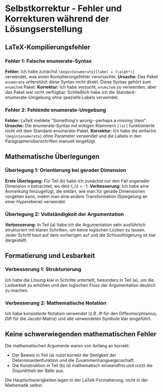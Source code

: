 # Selbstkorrektur - Fehler und Korrekturen während der Lösungserstellung

## LaTeX-Kompilierungsfehler

### Fehler 1: Falsche enumerate-Syntax
**Fehler:** Ich habe zunächst `\begin{enumerate}[label = (\alph*)]` verwendet, was einen Kompilierungsfehler verursachte.
**Ursache:** Das Paket `enumerate` unterstützt diese Syntax nicht direkt. Diese Syntax gehört zum `enumitem` Paket.
**Korrektur:** Ich habe versucht, `enumitem` zu verwenden, aber das Paket war nicht verfügbar. Schließlich habe ich die Standard-enumerate-Umgebung ohne spezielle Labels verwendet.

### Fehler 2: Fehlende enumerate-Umgebung
**Fehler:** LaTeX meldete "Something's wrong--perhaps a missing \item".
**Ursache:** Die enumerate-Syntax mit eckigen Klammern `[(a)]` funktionierte nicht mit dem Standard-enumerate-Paket.
**Korrektur:** Ich habe die einfache `\begin{enumerate}` ohne Parameter verwendet und die Labels in den Paragraphenüberschriften manuell eingefügt.

## Mathematische Überlegungen

### Überlegung 1: Orientierung bei gerader Dimension
**Erste Überlegung:** Für Teil (b) habe ich zunächst nur den Fall ungerader Dimension n betrachtet, wo det(-I_n) = -1.
**Verbesserung:** Ich habe eine Anmerkung hinzugefügt, die erklärt, wie man für gerade Dimensionen vorgehen kann, indem man eine andere Transformation (Spiegelung an einer Hyperebene) verwendet.

### Überlegung 2: Vollständigkeit der Argumentation
**Verbesserung:** In Teil (a) habe ich die Argumentation sehr ausführlich strukturiert mit klaren Schritten, um keine logischen Lücken zu lassen. Jeder Schritt baut auf dem vorherigen auf und die Schlussfolgerung ist klar dargestellt.

## Formatierung und Lesbarkeit

### Verbesserung 1: Strukturierung
Ich habe die Lösung klar in Schritte unterteilt, besonders in Teil (a), um die Lesbarkeit zu erhöhen und den logischen Fluss der Argumentation deutlich zu machen.

### Verbesserung 2: Mathematische Notation
Ich habe konsistente Notation verwendet (z.B. $\Phi$ für den Diffeomorphismus, $D\Phi$ für die Jacobi-Matrix) und alle verwendeten Symbole klar eingeführt.

## Keine schwerwiegenden mathematischen Fehler

Die mathematischen Argumente waren von Anfang an korrekt:
- Der Beweis in Teil (a) nutzt korrekt die Stetigkeit der Determinantenfunktion und die Zusammenhangseigenschaft.
- Die Konstruktion in Teil (b) ist mathematisch einwandfrei und nutzt die Disjunktheit der Bälle aus.

Die Hauptschwierigkeiten lagen in der LaTeX-Formatierung, nicht in der Mathematik selbst.